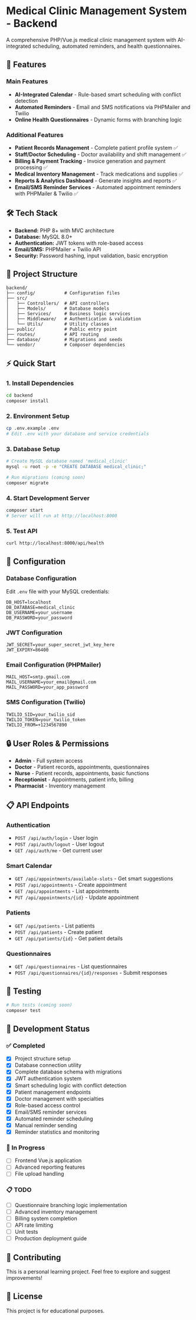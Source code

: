 # Medical Clinic Management System - Backend

A comprehensive PHP/Vue.js medical clinic management system with AI-integrated scheduling, automated reminders, and health questionnaires.

## 🚀 Features

### Main Features
- **AI-Integrated Calendar** - Rule-based smart scheduling with conflict detection
- **Automated Reminders** - Email and SMS notifications via PHPMailer and Twilio
- **Online Health Questionnaires** - Dynamic forms with branching logic

### Additional Features
- **Patient Records Management** - Complete patient profile system ✅
- **Staff/Doctor Scheduling** - Doctor availability and shift management ✅
- **Billing & Payment Tracking** - Invoice generation and payment processing ✅
- **Medical Inventory Management** - Track medications and supplies ✅
- **Reports & Analytics Dashboard** - Generate insights and reports ✅
- **Email/SMS Reminder Services** - Automated appointment reminders with PHPMailer & Twilio ✅

## 🛠 Tech Stack

- **Backend:** PHP 8+ with MVC architecture
- **Database:** MySQL 8.0+
- **Authentication:** JWT tokens with role-based access
- **Email/SMS:** PHPMailer + Twilio API
- **Security:** Password hashing, input validation, basic encryption

## 📁 Project Structure

```
backend/
├── config/           # Configuration files
├── src/
│   ├── Controllers/  # API controllers
│   ├── Models/       # Database models
│   ├── Services/     # Business logic services
│   ├── Middleware/   # Authentication & validation
│   └── Utils/        # Utility classes
├── public/           # Public entry point
├── routes/           # API routing
├── database/         # Migrations and seeds
└── vendor/           # Composer dependencies
```

## ⚡ Quick Start

### 1. Install Dependencies
```bash
cd backend
composer install
```

### 2. Environment Setup
```bash
cp .env.example .env
# Edit .env with your database and service credentials
```

### 3. Database Setup
```bash
# Create MySQL database named 'medical_clinic'
mysql -u root -p -e "CREATE DATABASE medical_clinic;"

# Run migrations (coming soon)
composer migrate
```

### 4. Start Development Server
```bash
composer start
# Server will run at http://localhost:8000
```

### 5. Test API
```bash
curl http://localhost:8000/api/health
```

## 🔧 Configuration

### Database Configuration
Edit `.env` file with your MySQL credentials:
```
DB_HOST=localhost
DB_DATABASE=medical_clinic
DB_USERNAME=your_username
DB_PASSWORD=your_password
```

### JWT Configuration
```
JWT_SECRET=your_super_secret_jwt_key_here
JWT_EXPIRY=86400
```

### Email Configuration (PHPMailer)
```
MAIL_HOST=smtp.gmail.com
MAIL_USERNAME=your_email@gmail.com
MAIL_PASSWORD=your_app_password
```

### SMS Configuration (Twilio)
```
TWILIO_SID=your_twilio_sid
TWILIO_TOKEN=your_twilio_token
TWILIO_FROM=+1234567890
```

## 🔒 User Roles & Permissions

- **Admin** - Full system access
- **Doctor** - Patient records, appointments, questionnaires
- **Nurse** - Patient records, appointments, basic functions
- **Receptionist** - Appointments, patient info, billing
- **Pharmacist** - Inventory management

## 📋 API Endpoints

### Authentication
- `POST /api/auth/login` - User login
- `POST /api/auth/logout` - User logout
- `GET /api/auth/me` - Get current user

### Smart Calendar
- `GET /api/appointments/available-slots` - Get smart suggestions
- `POST /api/appointments` - Create appointment
- `GET /api/appointments` - List appointments
- `PUT /api/appointments/{id}` - Update appointment

### Patients
- `GET /api/patients` - List patients
- `POST /api/patients` - Create patient
- `GET /api/patients/{id}` - Get patient details

### Questionnaires
- `GET /api/questionnaires` - List questionnaires
- `POST /api/questionnaires/{id}/responses` - Submit responses

## 🧪 Testing

```bash
# Run tests (coming soon)
composer test
```

## 🚧 Development Status

### ✅ Completed
- [x] Project structure setup
- [x] Database connection utility  
- [x] Complete database schema with migrations
- [x] JWT authentication system
- [x] Smart scheduling logic with conflict detection
- [x] Patient management endpoints
- [x] Doctor management with specialties
- [x] Role-based access control
- [x] Email/SMS reminder services
- [x] Automated reminder scheduling
- [x] Manual reminder sending
- [x] Reminder statistics and monitoring

### 🔄 In Progress
- [ ] Frontend Vue.js application
- [ ] Advanced reporting features
- [ ] File upload handling

### 📋 TODO
- [ ] Questionnaire branching logic implementation
- [ ] Advanced inventory management
- [ ] Billing system completion
- [ ] API rate limiting
- [ ] Unit tests
- [ ] Production deployment guide

## 🤝 Contributing

This is a personal learning project. Feel free to explore and suggest improvements!

## 📝 License

This project is for educational purposes.

